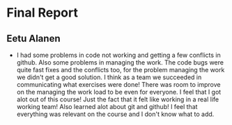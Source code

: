 # Final Report
## Eetu Alanen
- I had some problems in code not working and getting a few conflicts in github. Also some problems in managing the work. The code bugs were quite fast fixes and the conflicts too, for the problem managing the work we didn't get a good solution. I think as a team we succeeded in communicating what exercises were done! There was room to improve on the managing the work load to be even for everyone. I feel that I got alot out of this course! Just the fact that it felt like working in a real life working team! Also learned alot about git and github! I feel that everything was relevant on the course and I don't know what to add.
